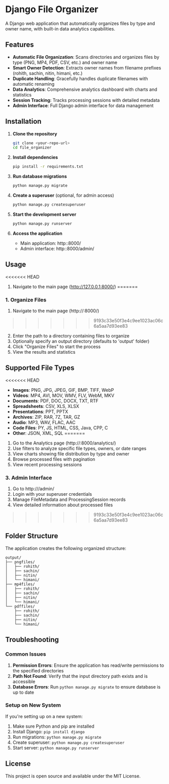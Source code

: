 # Django File Organizer

A Django web application that automatically organizes files by type and owner name, with built-in data analytics capabilities.

## Features

- **Automatic File Organization**: Scans directories and organizes files by type (PNG, MP4, PDF, CSV, etc.) and owner name
- **Smart Owner Detection**: Extracts owner names from filename prefixes (rohith, sachin, nitin, himani, etc.)
- **Duplicate Handling**: Gracefully handles duplicate filenames with automatic renaming
- **Data Analytics**: Comprehensive analytics dashboard with charts and statistics
- **Session Tracking**: Tracks processing sessions with detailed metadata
- **Admin Interface**: Full Django admin interface for data management

## Installation

1. **Clone the repository**
   ```bash
   git clone <your-repo-url>
   cd file_organizer
   ```

2. **Install dependencies**
   ```bash
   pip install -r requirements.txt
   ```

3. **Run database migrations**
   ```bash
   python manage.py migrate
   ```

4. **Create a superuser** (optional, for admin access)
   ```bash
   python manage.py createsuperuser
   ```

5. **Start the development server**
   ```bash
   python manage.py runserver
   ```

6. **Access the application**
   - Main application: http:<IP Address>:8000/
   - Admin interface: http:<IP Address>:8000/admin/

## Usage

<<<<<<< HEAD
1. Navigate to the main page (http://127.0.0.1:8000/)
=======
### 1. Organize Files

1. Navigate to the main page (http://<IP Address>:8000/)
>>>>>>> 9193c33e50f3e4c9ee1023ac06c6a5aa7d93ee83
2. Enter the path to a directory containing files to organize
3. Optionally specify an output directory (defaults to 'output' folder)
4. Click "Organize Files" to start the process
5. View the results and statistics

## Supported File Types

<<<<<<< HEAD
- **Images**: PNG, JPG, JPEG, GIF, BMP, TIFF, WebP
- **Videos**: MP4, AVI, MOV, WMV, FLV, WebM, MKV
- **Documents**: PDF, DOC, DOCX, TXT, RTF
- **Spreadsheets**: CSV, XLS, XLSX
- **Presentations**: PPT, PPTX
- **Archives**: ZIP, RAR, 7Z, TAR, GZ
- **Audio**: MP3, WAV, FLAC, AAC
- **Code Files**: PY, JS, HTML, CSS, Java, CPP, C
- **Other**: JSON, XML, SQL
=======
1. Go to the Analytics page (http://<IP Address>:8000/analytics/)
2. Use filters to analyze specific file types, owners, or date ranges
3. View charts showing file distribution by type and owner
4. Browse processed files with pagination
5. View recent processing sessions

### 3. Admin Interface

1. Go to http://<IP Address>/admin/
2. Login with your superuser credentials
3. Manage FileMetadata and ProcessingSession records
4. View detailed information about processed files
>>>>>>> 9193c33e50f3e4c9ee1023ac06c6a5aa7d93ee83

## Folder Structure

The application creates the following organized structure:

```
output/
├── pngfiles/
│   ├── rohith/
│   ├── sachin/
│   ├── nitin/
│   └── himani/
├── mp4files/
│   ├── rohith/
│   ├── sachin/
│   ├── nitin/
│   └── himani/
└── pdffiles/
    ├── rohith/
    ├── sachin/
    ├── nitin/
    └── himani/
```

## Troubleshooting

### Common Issues

1. **Permission Errors**: Ensure the application has read/write permissions to the specified directories
2. **Path Not Found**: Verify that the input directory path exists and is accessible
3. **Database Errors**: Run `python manage.py migrate` to ensure database is up to date

### Setup on New System

If you're setting up on a new system:

1. Make sure Python and pip are installed
2. Install Django: `pip install django`
3. Run migrations: `python manage.py migrate`
4. Create superuser: `python manage.py createsuperuser`
5. Start server: `python manage.py runserver`

## License

This project is open source and available under the MIT License.

